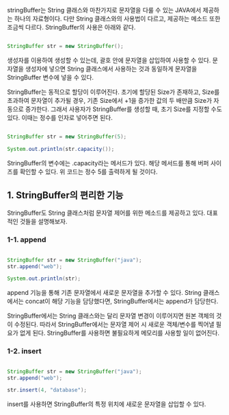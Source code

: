 

stringBuffer는 String 클래스와 마찬가지로 문자열을 다룰 수 있는 JAVA에서 제공하는 하나의 자료형이다. 다만 String 클래스와의 사용법이 다르고, 제공하는 메소드 또한 조금씩 다르다. StringBuffer의 사용은 아래와 같다.

```java

StringBuffer str = new StringBuffer();

```

생성자를 이용하여 생성할 수 있는데, 괄호 안에 문자열을 삽입하여 사용할 수 있다. 문자열을 생성자에 넣으면 String 클래스에서 사용하는 것과 동일하게 문자열을 StringBuffer 변수에 넣을 수 있다.

StringBuffer는 동적으로 할당이 이루어진다. 초기에 할당된 Size가 존재하고, Size를 초과하여 문자열이 추가될 경우, 기존 Size에서 +1을 증가한 값의 두 배만큼 Size가 자동으로 증가한다. 그래서 사용자가 StringBuffer를 생성할 때, 초기 Size를 지정할 수도 있다. 이때는 정수를 인자로 넣어주면 된다.

```java

StringBuffer str = new StringBuffer(5);

System.out.println(str.capacity());

```

StringBuffer의 변수에는 .capacity라는 메서드가 있다. 해당 메서드를 통해 버퍼 사이즈를 확인할 수 있다. 위 코드는 정수 5를 출력하게 될 것이다.



## 1. StringBuffer의 편리한 기능

StringBuffer도 String 클래스처럼 문자열 제어를 위한 메소드를 제공하고 있다. 대표적인 것들을 설명해보자.

### 1-1. append

```java

StringBuffer str = new StringBuffer("java");
str.append("web");

System.out.println(str);

```

append 기능을 통해 기존 문자열에서 새로운 문자열을 추가할 수 있다. String 클래스에서는 concat이 해당 기능을 담당했다면, StringBuffer에서는 append가 담당한다.

StringBuffer에서는 String 클래스와는 달리 문자열 변경이 이루어지면 원본 객체의 것이 수정된다. 따라서 StringBuffer에서는 문자열 제어 시 새로운 객체/변수를 찍어낼 필요가 없게 된다. StringBuffer를 사용하면 불필요하게 메모리를 사용할 일이 없어진다.


### 1-2. insert

```java

StringBuffer str = new StringBuffer("java");
str.append("web");

str.insert(4, "database");

```

insert를 사용하면 StringBuffer의 특정 위치에 새로운 문자열을 삽입할 수 있다.